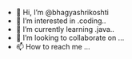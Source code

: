 - 👋 Hi, I’m @bhagyashrikoshti
- 👀 I’m interested in .coding..
- 🌱 I’m currently learning .java..
- 💞️ I’m looking to collaborate on ...
- 📫 How to reach me ...

<!---
bhagyashrikoshti/bhagyashrikoshti is a ✨ special ✨ repository because its `README.md` (this file) appears on your GitHub profile.
You can click the Preview link to take a look at your changes.
--->
